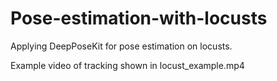 # Pose-estimation-with-locusts

Applying DeepPoseKit for pose estimation on locusts. 

Example video of tracking shown in locust_example.mp4
